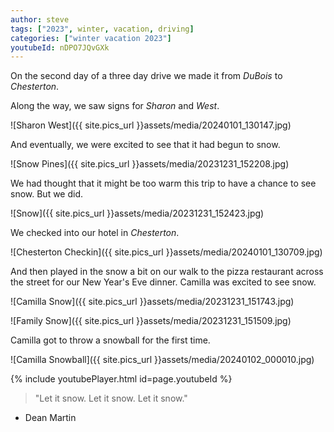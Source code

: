 ```yaml
---
author: steve
tags: ["2023", winter, vacation, driving]
categories: ["winter vacation 2023"]
youtubeId: nDPO7JQvGXk
---
```

On the second day of a three day drive we made it from *DuBois* to *Chesterton*.  

Along the way, we saw signs for *Sharon* and *West*.  

![Sharon West]({{ site.pics_url }}assets/media/20240101_130147.jpg)  

And eventually, we were excited to see that it had begun to snow.  

![Snow Pines]({{ site.pics_url }}assets/media/20231231_152208.jpg)  

We had thought that it might be too warm this trip to have a chance to see snow. But we did.  

![Snow]({{ site.pics_url }}assets/media/20231231_152423.jpg)  

We checked into our hotel in *Chesterton*.  

![Chesterton Checkin]({{ site.pics_url }}assets/media/20240101_130709.jpg)  

And then played in the snow a bit on our walk to the pizza restaurant across the street for our New Year's Eve dinner.  Camilla was excited to see snow.  

![Camilla Snow]({{ site.pics_url }}assets/media/20231231_151743.jpg)  

![Family Snow]({{ site.pics_url }}assets/media/20231231_151509.jpg) 

Camilla got to throw a snowball for the first time.  

![Camilla Snowball]({{ site.pics_url }}assets/media/20240102_000010.jpg)  
  
{% include youtubePlayer.html id=page.youtubeId %}  
  
  
> "Let it snow. Let it snow. Let it snow."  

- Dean Martin  
